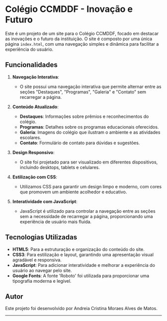 # Colégio CCMDDF - Inovação e Futuro

Este é um projeto de um site para o Colégio CCMDDF, focado em destacar as inovações e o futuro da instituição. O site é composto por uma única página `index.html`, com uma navegação simples e dinâmica para facilitar a experiência do usuário.

## Funcionalidades

1. **Navegação Interativa**:
   - O site possui uma navegação interativa que permite alternar entre as seções "Destaques", "Programas", "Galeria" e "Contato" sem recarregar a página.

2. **Conteúdo Atualizado**:
   - **Destaques**: Informações sobre prêmios e reconhecimentos do colégio.
   - **Programas**: Detalhes sobre os programas educacionais oferecidos.
   - **Galeria**: Imagens do colégio que ilustram o ambiente e as atividades escolares.
   - **Contato**: Formulário de contato para dúvidas e sugestões.

3. **Design Responsivo**:
   - O site foi projetado para ser visualizado em diferentes dispositivos, incluindo desktops, tablets e celulares.

4. **Estilização com CSS**:
   - Utilizamos CSS para garantir um design limpo e moderno, com cores que promovem um ambiente acolhedor e educativo.

5. **Interatividade com JavaScript**:
   - JavaScript é utilizado para controlar a navegação entre as seções sem a necessidade de recarregar a página, proporcionando uma experiência de usuário mais fluida.

## Tecnologias Utilizadas

- **HTML5**: Para a estruturação e organização do conteúdo do site.
- **CSS3**: Para estilização e layout, garantindo uma apresentação visual agradável e responsiva.
- **JavaScript**: Para adicionar interatividade e melhorar a experiência do usuário ao navegar pelo site.
- **Google Fonts**: A fonte 'Roboto' foi utilizada para proporcionar uma tipografia moderna e legível.

## Autor

Este projeto foi desenvolvido por Andreia Cristina Moraes Alves de Matos.

---

